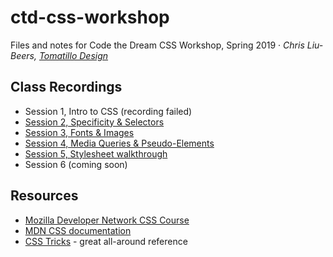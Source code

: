 # ctd-css-workshop
Files and notes for Code the Dream CSS Workshop, Spring 2019 &middot; _Chris Liu-Beers, [Tomatillo Design](http://www.tomatillodesign.com/)_

## Class Recordings
- Session 1, Intro to CSS (recording failed)
- [Session 2, Specificity & Selectors](https://www.youtube.com/watch?v=lPVbsUiNn24)
- [Session 3, Fonts & Images](https://www.youtube.com/watch?v=D0luLTyw6ZY)
- [Session 4, Media Queries & Pseudo-Elements](https://www.youtube.com/watch?v=jfvi0z_agx8)
- [Session 5, Stylesheet walkthrough](https://www.youtube.com/watch?v=0-vy5SJLJKc)
- Session 6 (coming soon)

## Resources
- [Mozilla Developer Network CSS Course](https://developer.mozilla.org/en-US/docs/Learn/CSS/Introduction_to_CSS)
- [MDN CSS documentation](https://developer.mozilla.org/en-US/docs/Web/CSS/Reference)
- [CSS Tricks](https://css-tricks.com/) - great all-around reference
